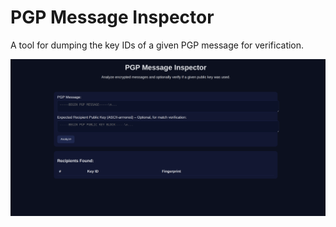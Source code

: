 # PGP Message Inspector

A tool for dumping the key IDs of a given PGP message for verification.

![screenshot.png](https://raw.githubusercontent.com/martgil/pgp-message-inspector/refs/heads/main/screenshot.png "Optional title")
